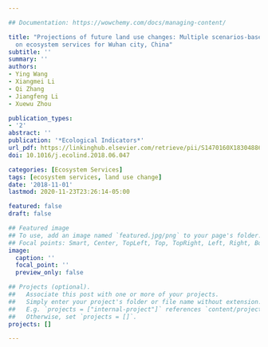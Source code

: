 ```yaml
---

## Documentation: https://wowchemy.com/docs/managing-content/

title: "Projections of future land use changes: Multiple scenarios-based impacts analysis
  on ecosystem services for Wuhan city, China"
subtitle: ''
summary: ''
authors:
- Ying Wang
- Xiangmei Li
- Qi Zhang
- Jiangfeng Li
- Xuewu Zhou

publication_types:
- '2'
abstract: ''
publication: '*Ecological Indicators*'
url_pdf: https://linkinghub.elsevier.com/retrieve/pii/S1470160X18304886
doi: 10.1016/j.ecolind.2018.06.047

categories: [Ecosystem Services]
tags: [ecosystem services, land use change]
date: '2018-11-01'
lastmod: 2020-11-23T23:26:14-05:00

featured: false
draft: false

## Featured image
## To use, add an image named `featured.jpg/png` to your page's folder.
## Focal points: Smart, Center, TopLeft, Top, TopRight, Left, Right, BottomLeft, Bottom, BottomRight.
image:
  caption: ''
  focal_point: ''
  preview_only: false

## Projects (optional).
##   Associate this post with one or more of your projects.
##   Simply enter your project's folder or file name without extension.
##   E.g. `projects = ["internal-project"]` references `content/project/deep-learning/index.md`.
##   Otherwise, set `projects = []`.
projects: []

---
```

